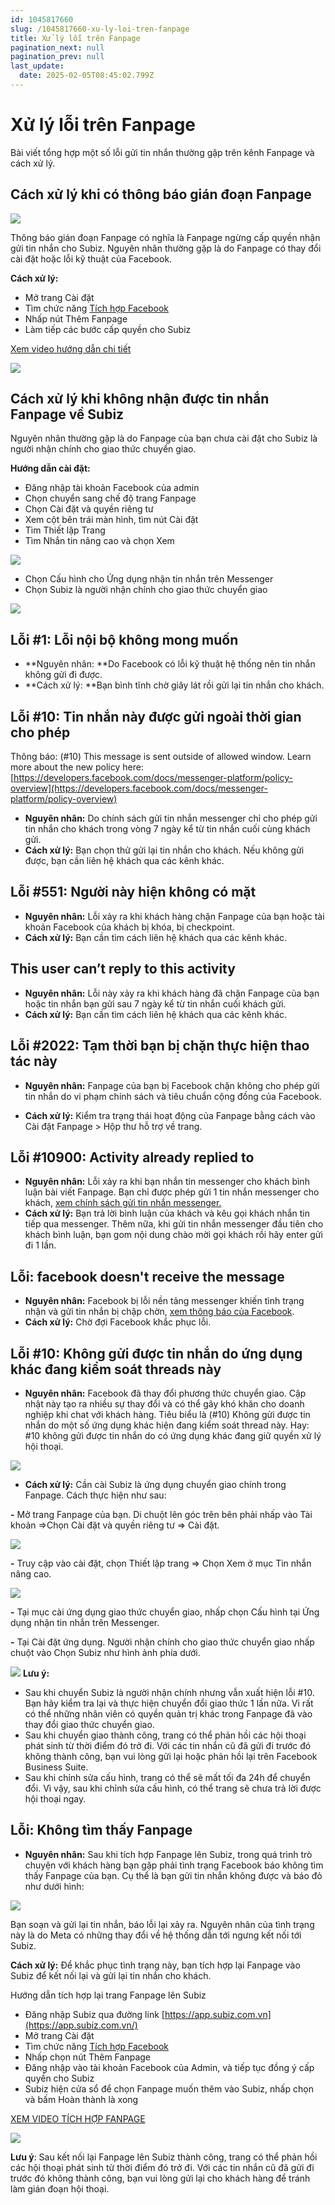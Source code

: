 ```yaml
---
id: 1045817660
slug: /1045817660-xu-ly-loi-tren-fanpage
title: Xử lý lỗi trên Fanpage
pagination_next: null
pagination_prev: null
last_update:
  date: 2025-02-05T08:45:02.799Z
---
```


# Xử lý lỗi trên Fanpage 


Bài viết tổng hợp một số lỗi gửi tin nhắn thường gặp trên kênh Fanpage và cách xử lý. 
## Cách xử lý khi có thông báo gián đoạn Fanpage



![](https://vcdn.subiz-cdn.com/file/fisfsydwitdssdyzvzkt_acpxkgumifuoofoosble/unnamed.png)


Thông báo gián đoạn Fanpage có nghĩa là Fanpage ngừng cấp quyền nhận gửi tin nhắn cho Subiz. Nguyên nhân thường gặp là do Fanpage có thay đổi cài đặt hoặc lỗi kỹ thuật của Facebook.

**Cách xử lý:**

- Mở trang Cài đặt
- Tìm chức năng [Tích hợp Facebook](https://app.subiz.com.vn/settings/messenger)
- Nhấp nút Thêm Fanpage
- Làm tiếp các bước cấp quyền cho Subiz

[Xem video hướng dẫn chi tiết](https://www.youtube.com/watch?v=kkzDSpR26dM&t=3s)


![](https://vcdn.subiz-cdn.com/file/fisfsxtqydxmolrvwbqm_acpxkgumifuoofoosble/unnamed.png)

## Cách xử lý khi không nhận được tin nhắn Fanpage về Subiz


Nguyên nhân thường gặp là do Fanpage của bạn chưa cài đặt cho Subiz là người nhận chính cho giao thức chuyển giao.

**Hướng dẫn cài đặt:**

- Đăng nhập tài khoản Facebook của admin
- Chọn chuyển sang chế độ trang Fanpage
- Chọn Cài đặt và quyền riêng tư
- Xem cột bên trái màn hình, tìm nút Cài đặt
- Tìm Thiết lập Trang
- Tìm Nhắn tin nâng cao và chọn Xem


![](https://vcdn.subiz-cdn.com/file/fisfsydwlpwhmxuzwcry_acpxkgumifuoofoosble/unnamed.png)


- Chọn Cấu hình cho Ứng dụng nhận tin nhắn trên Messenger
- Chọn Subiz là người nhận chính cho giao thức chuyển giao


![](https://vcdn.subiz-cdn.com/file/fisfsxtreiwkwxzohsnm_acpxkgumifuoofoosble/unnamed.png)

## Lỗi #1: Lỗi nội bộ không mong muốn


- **Nguyên nhân: **Do Facebook có lỗi kỹ thuật hệ thống nên tin nhắn không gửi đi được.
- **Cách xử lý: **Bạn bình tĩnh chờ giây lát rồi gửi lại tin nhắn cho khách.
## Lỗi #10: Tin nhắn này được gửi ngoài thời gian cho phép


Thông báo: (#10) This message is sent outside of allowed window. Learn more about the new policy here: [https://developers.facebook.com/docs/messenger-platform/policy-overview](https://developers.facebook.com/docs/messenger-platform/policy-overview)

- **Nguyên nhân:** Do chính sách gửi tin nhắn messenger chỉ cho phép gửi tin nhắn cho khách trong vòng 7 ngày kể từ tin nhắn cuối cùng khách gửi.
- **Cách xử lý:** Bạn chọn thử gửi lại tin nhắn cho khách. Nếu không gửi được, bạn cần liên hệ khách qua các kênh khác.
## Lỗi #551: Người này hiện không có mặt 


- **Nguyên nhân:** Lỗi xảy ra khi khách hàng chặn Fanpage của bạn hoặc tài khoản Facebook của khách bị khóa, bị checkpoint.
- **Cách xử lý:** Bạn cần tìm cách liên hệ khách qua các kênh khác.
## This user can’t reply to this activity 


- **Nguyên nhân:** Lỗi này xảy ra khi khách hàng đã chặn Fanpage của bạn hoặc tin nhắn bạn gửi sau 7 ngày kể từ tin nhắn cuối khách gửi.
- **Cách xử lý:** Bạn cần tìm cách liên hệ khách qua các kênh khác.
## Lỗi #2022: Tạm thời bạn bị chặn thực hiện thao tác này


- **Nguyên nhân:** Fanpage của bạn bị Facebook chặn không cho phép gửi tin nhắn do vi phạm chính sách và tiêu chuẩn cộng đồng của Facebook.



- **Cách xử lý:** Kiểm tra trạng thái hoạt động của Fanpage bằng cách vào Cài đặt Fanpage > Hộp thư hỗ trợ về trang.
## Lỗi #10900: Activity already replied to


- **Nguyên nhân:** Lỗi xảy ra khi bạn nhắn tin messenger cho khách bình luận bài viết Fanpage. Bạn chỉ được phép gửi 1 tin nhắn messenger cho khách, [xem chính sách gửi tin nhắn messenger.](https://developers.facebook.com/docs/messenger-platform/policy/policy-overview/)
- **Cách xử lý:** Bạn trả lời bình luận của khách và kêu gọi khách nhắn tin tiếp qua messenger. Thêm nữa, khi gửi tin nhắn messenger đầu tiên cho khách bình luận, bạn gom nội dung chào mời gọi khách rồi hãy enter gửi đi 1 lần.
## Lỗi: facebook doesn't receive the message


- **Nguyên nhân:** Facebook bị lỗi nền tảng messenger khiến tình trạng nhận và gửi tin nhắn bị chập chờn, [xem thông báo của Facebook](https://metastatus.com/messenger).
- **Cách xử lý:** Chờ đợi Facebook khắc phục lỗi.
## Lỗi #10: Không gửi được tin nhắn do ứng dụng khác đang kiểm soát threads này


- **Nguyên nhân:** Facebook đã thay đổi phương thức chuyển giao. Cập nhật này tạo ra nhiều sự thay đổi và có thể gây khó khăn cho doanh nghiệp khi chat với khách hàng. Tiêu biểu là (#10) Không gửi được tin nhắn do một số ứng dụng khác hiện đang kiểm soát thread này. Hay: #10 không gửi được tin nhắn do có ứng dụng khác đang giữ quyền xử lý hội thoại.


![](https://vcdn.subiz-cdn.com/file/fisfsydwposazwgotbag_acpxkgumifuoofoosble/unnamed.png)


- **Cách xử lý:** Cần cài Subiz là ứng dụng chuyển giao chính trong Fanpage. Cách thực hiện như sau:

**-** Mở trang Fanpage của bạn. Di chuột lên góc trên bên phải nhấp vào Tài khoản =>Chọn Cài đặt và quyền riêng tư => Cài đặt.


![](https://vcdn.subiz-cdn.com/file/fisfsydwsgzbtstbmyeg_acpxkgumifuoofoosble/unnamed.png)


**-** Truy cập vào cài đặt, chọn Thiết lập trang => Chọn Xem ở mục Tin nhắn nâng cao.


![](https://vcdn.subiz-cdn.com/file/fisfsydwulcyovhjmmlt_acpxkgumifuoofoosble/unnamed.png)


**-** Tại mục cài ứng dụng giao thức chuyển giao, nhấp chọn Cấu hình tại Ứng dụng nhận tin nhắn trên Messenger.

**-** Tại Cài đặt ứng dụng. Người nhận chính cho giao thức chuyển giao nhấp chuột vào Chọn Subiz như hình ảnh phía dưới.


![](https://vcdn.subiz-cdn.com/file/fisfsxtrsjudnvrgrawm_acpxkgumifuoofoosble/unnamed.png)
**Lưu ý:**

- Sau khi chuyển Subiz là người nhận chính nhưng vẫn xuất hiện lỗi #10. Bạn hãy kiểm tra lại và thực hiện chuyển đổi giao thức 1 lần nữa. Vì rất có thể những nhân viên có quyền quản trị khác trong Fanpage đã vào thay đổi giao thức chuyển giao.
- Sau khi chuyển giao thành công, trang có thể phản hồi các hội thoại phát sinh từ thời điểm đó trở đi. Với các tin nhắn cũ đã gửi đi trước đó không thành công, bạn vui lòng gửi lại hoặc phản hồi lại trên Facebook Business Suite.
- Sau khi chỉnh sửa cấu hình, trang có thể sẽ mất tối đa 24h để chuyển đổi. Vì vậy, sau khi chỉnh sửa cấu hình, có thể trang sẽ chưa trả lời được hội thoại ngay.
## Lỗi: Không tìm thấy Fanpage


- **Nguyên nhân:** Sau khi tích hợp Fanpage lên Subiz, trong quá trình trò chuyện với khách hàng bạn gặp phải tình trạng Facebook báo không tìm thấy Fanpage của bạn. Cụ thể là bạn gửi tin nhắn không được và báo đỏ như dưới hình:


![](https://vcdn.subiz-cdn.com/file/fisfsydwxucjvesgzmlt_acpxkgumifuoofoosble/unnamed.png)


Bạn soạn và gửi lại tin nhắn, báo lỗi lại xảy ra. Nguyên nhân của tình trạng này là do Meta có những thay đổi về hệ thống dẫn tới ngưng kết nối tới Subiz. 

**Cách xử lý:** Để khắc phục tình trạng này, bạn tích hợp lại Fanpage vào Subiz để kết nối lại và gửi lại tin nhắn cho khách. 

Hướng dẫn tích hợp lại trang Fanpage lên Subiz

- Đăng nhập Subiz qua đường link [https://app.subiz.com.vn](https://app.subiz.com.vn/)
- Mở trang Cài đặt
- Tìm chức năng [Tích hợp Facebook](https://app.subiz.com.vn/settings/messenger)
- Nhấp chọn nút Thêm Fanpage
- Đăng nhập vào tài khoản Facebook của Admin, và tiếp tục đồng ý cấp quyền cho Subiz
- Subiz hiện cửa sổ để chọn Fanpage muốn thêm vào Subiz, nhấp chọn và bấm Hoàn thành là xong

[XEM VIDEO TÍCH HỢP FANPAGE](https://www.youtube.com/watch?v=XkAFJFvsUbA)


![](https://vcdn.subiz-cdn.com/file/fisfsydxaoqngvdkacnj_acpxkgumifuoofoosble/unnamed.png)


**Lưu ý**: Sau kết nối lại Fanpage lên Subiz thành công, trang có thể phản hồi các hội thoại phát sinh từ thời điểm đó trở đi. Với các tin nhắn cũ đã gửi đi trước đó không thành công, bạn vui lòng gửi lại cho khách hàng để tránh làm gián đoạn hội thoại.